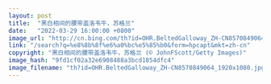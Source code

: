 ```yaml
---
layout: post
title:  "黑白相间的腰带盖洛韦牛，苏格兰"
date:   "2022-03-29 16:00:00 +0800"
image_url: "http://cn.bing.com/th?id=OHR.BeltedGalloway_ZH-CN8570849064_1920x1080.jpg&rf=LaDigue_1920x1080.jpg&pid=hp"
link: "/search?q=%e8%8b%8f%e6%a0%bc%e5%85%b0&form=hpcapt&mkt=zh-cn"
copyright: "黑白相间的腰带盖洛韦牛，苏格兰 (© JohnFScott/Getty Images)"
image_hash: "9fd1cf02a32e6908488a3bcd1854dfc4"
image_filename: "th?id=OHR.BeltedGalloway_ZH-CN8570849064_1920x1080.jpg&rf=LaDigue_1920x1080.jpg&pid=hp"
---
```

